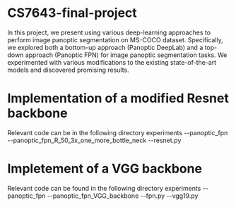 # CS7643-final-project



In this project, we present using various deep-learning approaches to perform image panoptic segmentation on MS-COCO dataset. Specifically, we explored both a bottom-up approach (Panoptic DeepLab) and a top-down approach (Panoptic FPN) for image panoptic segmentation tasks. We experimented with various modifications to the existing state-of-the-art models and discovered promising results. 

# Implementation of a modified Resnet backbone 

Relevant code can be in the following directory 
experiments
--panoptic_fpn
  --panoptic_fpn_R_50_3x_one_more_bottle_neck
    --resnet.py
    
# Impletement of a VGG backbone 

Relevant code can be found in the following directory 
experiments
--panoptic_fpn
  --panoptic_fpn_VGG_backbone
    --fpn.py
    --vgg19.py

